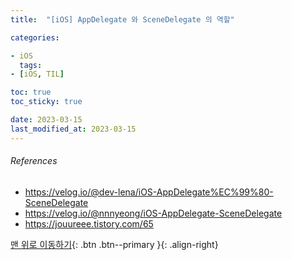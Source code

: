 ```yaml
---
title:  "[iOS] AppDelegate 와 SceneDelegate 의 역할"

categories:

- iOS
  tags:
- [iOS, TIL]

toc: true
toc_sticky: true

date: 2023-03-15
last_modified_at: 2023-03-15
---
```


###### References

- https://velog.io/@dev-lena/iOS-AppDelegate%EC%99%80-SceneDelegate
- https://velog.io/@nnnyeong/iOS-AppDelegate-SceneDelegate
- https://jouureee.tistory.com/65

[맨 위로 이동하기](#){: .btn .btn--primary }{: .align-right} 